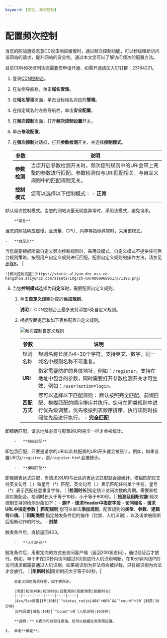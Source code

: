 ```yaml
---
keyword: [安全, 频次控制]
---
```


# 配置频次控制

当您的网站遭受恶意CC攻击响应缓慢时，通过频次控制功能，可以秒级阻断访问该网站的请求，提升网站的安全性。通过本文您可以了解访问频次的配置方法。

目前CDN频次控制功能需要您申请开通，如需开通请加入钉钉群：23184221。

1.  登录[CDN控制台](https://cdn.console.aliyun.com)。

2.  在左侧导航栏，单击**域名管理**。

3.  在**域名管理**页面，单击目标域名对应的**管理**。

4.  在指定域名的左侧导航栏，单击**安全配置**。

5.  在**频次控制**页面，打开**频次控制设置**开关。

6.  单击**修改配置**。

7.  在**频次控制**对话框，打开**参数检测**开关，并选择**控制模式**。

    |参数|说明|
    |--|--|
    |**参数检测**|当您开启参数检测开关时，频次控制规则中的URI会带上完整的参数进行匹配。参数检测仅与URI匹配相关，与自定义规则中的匹配规则无关。|
    |**控制模式**|您可以选择以下控制模式：     -   **正常**

默认频次控制模式。当您的网站流量无明显异常时，采用该模式，避免误杀。

    -   **紧急**

当您的网站响应缓慢，且流量、CPU、内存等指标异常时，采用该模式。

    -   **自定义**

当您需要根据所需自定义频次控制规则时，采用该模式。自定义模式不提供任何后台规则策略，按照用户自定义规则进行匹配。配置自定义规则的操作方法，请参见[步骤8](#step_9k3_pp6_0y2)。 |

    ![频次控制设置](https://static-aliyun-doc.oss-cn-hangzhou.aliyuncs.com/assets/img/zh-CN/0009068951/p71196.png)

8.  当您**控制模式**选择为**自定义**时，需要配置自定义规则。

    1.  单击**自定义规则**对应的**添加规则**。

        **说明：** CDN控制台上最多支持添加5条自定义规则。

    2.  根据界面提示和如下表格配置自定义规则。

        ![频次控制自定义规则](https://static-aliyun-doc.oss-cn-hangzhou.aliyuncs.com/assets/img/zh-CN/0009068951/p75891.png)

        |参数|说明|
        |--|--|
        |规则名称|规则名称长度为4~30个字符，支持英文、数字，同一域名中规则名称不可重复。|
        |**URI**|指定需要防护的具体地址，例如：`/register`。支持在地址中包含的参数，同时需要打开参数检测开关才可生效，例如：`/user?action=login`。|
        |**匹配方式**|您可以选择以下匹配规则： 默认按照完全匹配、前缀匹配、模糊匹配的顺序排序并执行。您可在同类规则中进行优先级调整，优先级按列表顺序排序，执行规则时按照优先级进行执行。         -   **完全匹配**

即精确匹配，请求地址必须与配置的URI完全一样才会被统计。

        -   **前缀匹配**

即包含匹配，只要是请求的URI以此处配置的URI开头就会被统计。例如，如果设置URI为`/register`，则`/register.html`会被统计。

        -   **模糊匹配**

即根据表达式匹配，当请求的URI与此处的表达式匹配就会被统计。模糊匹配仅支持英文句号（.）和星号（\*）匹配，英文句号（.）表示匹配任何单个字符，星号（\*）表示匹配任意重复字符。 |
        |**检测时长**|指定统计访问次数的周期。需要和检测对象配合。检测时长大于等于10秒，小于等于600秒。|
        |**检测及阻断对象**|频次控制支持的检测对象如下：         -   **源IP**
        -   **请求Header中指定字段**
        -   **访问域名**
        -   **请求URL中指定参数** |
        |**匹配规则**|您可以单击**添加规则**，配置规则的**类型**、**参数**、**逻辑符**和**值**。|
        |**阻断类型**|指定触发条件后的操作（封禁、人机识别），以及请求被阻断后阻断动作的时长。         -   **封禁**

触发条件后，直接返回403。

        -   **人机识别**

触发条件后，用重定向的方式去访问客户端（返回200状态码），通过验证后才放行。例如，单个IP在20秒内访问超过5次则进行人机识别判断，在10分钟内该IP的访问请求都需要通过人机识别，如果被识别为非法将会被拦截，只有被识别为合法才会放行。 |
        |**阻断时长**|阻断时间大于等于60秒。|

        自定义规则场景样例，如下表所示。

        |场景|检测对象|检测时长|匹配规则|阻断类型|阻断时长|
        |--|----|----|----|----|----|
        |4xx/5xx异常|IP|10秒|`"status_ratio|404">60%`&&`"count">50`|封禁|10分钟|
        |QPS异常|域名|10秒|`"count">N`|人机识别|10分钟|

        **说明：** N表示可以取任意值，您可以根据业务所需设置。

    3.  单击**确定**。


